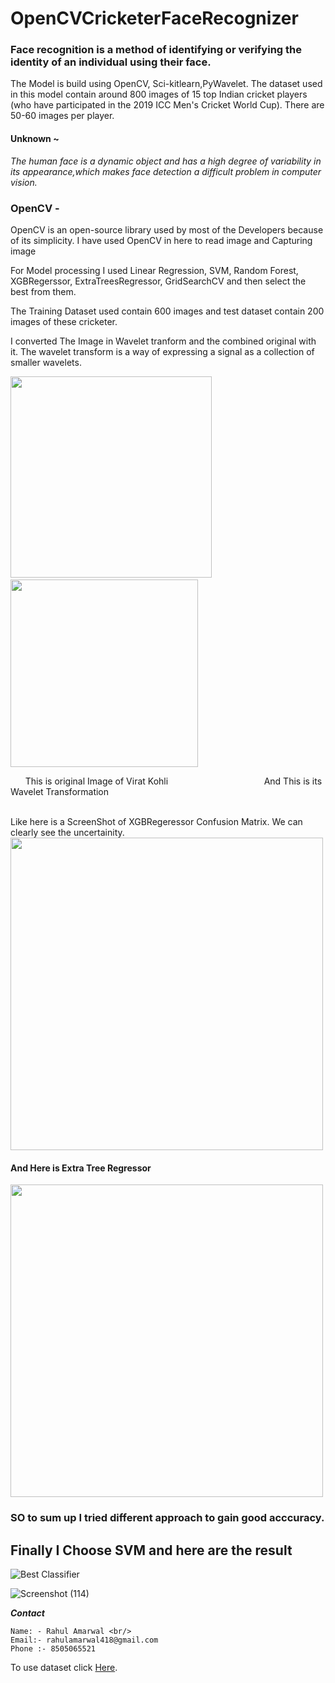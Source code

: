 # OpenCVCricketerFaceRecognizer

### Face recognition is a method of identifying or verifying the identity of an individual using their face.
The Model is build using OpenCV, Sci-kitlearn,PyWavelet. The dataset used in this model contain around 800 images of 15 top Indian cricket players (who have participated in the 2019 ICC Men's Cricket World Cup). There are 50-60 images per player.

#### Unknown ~  
*The human face is a dynamic object and has a high degree of variability in its appearance,which makes face detection a difficult problem in computer vision.*

### OpenCV - 
OpenCV is an open-source library used by most of the Developers because of its simplicity. I have used OpenCV in here to read image and Capturing image 

For Model processing I used Linear Regression, SVM, Random Forest, XGBRegerssor, ExtraTreesRegressor, GridSearchCV and then select the best from them.

The Training Dataset used contain 600 images and test dataset contain 200 images of these cricketer.

I converted The Image in Wavelet tranform and the combined original with it. The wavelet transform is a way of expressing a signal as a collection of smaller
wavelets. 

<img src="https://user-images.githubusercontent.com/54480904/119136586-7c981a80-ba5d-11eb-9197-90589c72e275.png" heigth=322px width=322px> &nbsp;   &nbsp;   &nbsp;   &nbsp;   &nbsp;  &nbsp;   &nbsp;   &nbsp;   &nbsp;   &nbsp;  <img src="https://user-images.githubusercontent.com/54480904/119136589-7dc94780-ba5d-11eb-8a1d-368f34395d3a.png" heigth=300px width=300px>

&nbsp;   &nbsp;   &nbsp;  This is original Image of Virat Kohli &nbsp;   &nbsp;   &nbsp;    &nbsp;   &nbsp;   &nbsp;   &nbsp;   &nbsp;    &nbsp;   &nbsp; &nbsp;   &nbsp;   &nbsp;    &nbsp;   &nbsp;   &nbsp;   &nbsp;   &nbsp;    &nbsp; And This is its Wavelet Transformation

<br/>
Like here is a ScreenShot of XGBRegeressor Confusion Matrix. We can clearly see the uncertainity.


<img src="https://user-images.githubusercontent.com/54480904/119136597-7efa7480-ba5d-11eb-814d-68d6277beb1b.png" heigth=500px width=500px>

#### And Here is Extra Tree Regressor
 
<img src="https://user-images.githubusercontent.com/54480904/119136600-7f930b00-ba5d-11eb-9698-25b26fa83317.png" heigth=500px width=500px>

### SO to sum up I tried different approach to gain good acccuracy.

## Finally I Choose SVM and here are the result

![Best Classifier](https://user-images.githubusercontent.com/54480904/119136593-7e61de00-ba5d-11eb-958a-5a8e38180417.png)



![Screenshot (114)](https://user-images.githubusercontent.com/54480904/119136601-802ba180-ba5d-11eb-96fe-f2156c02ecec.png)


***Contact***

```
Name: - Rahul Amarwal <br/>
Email:- rahulamarwal418@gmail.com
Phone :- 8505065521
```

To use dataset click [Here](https://drive.google.com/file/d/1K_OUszvCKLtvQv_DCHfZBRJEkQa173qH/view).
